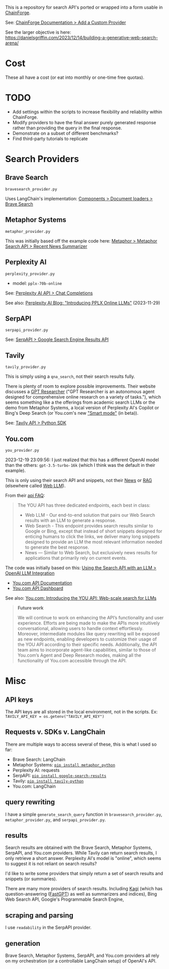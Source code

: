 This is a repository for search API's ported or wrapped into a form usable in [ChainForge](https://chainforge.ai/).

See: [ChainForge Documentation > Add a Custom Provider](https://chainforge.ai/docs/custom_providers/)

See the larger objective is here:
https://danielsgriffin.com/2023/12/14/building-a-generative-web-search-arena/

# Cost

These all have a cost (or eat into monthly or one-time free quotas).

# TODO

- Add settings within the scripts to increase flexibility and reliability within ChainForge.
- Modify providers to have the final answer purely generated response rather than providing the query in the final response.
- Demonstrate on a subset of different benchmarks?
- Find third-party tutorials to replicate

# Search Providers

## Brave Search

`bravesearch_provider.py`

Uses LangChain's implementation: [Components > Document loaders > Brave Search](https://python.langchain.com/docs/integrations/document_loaders/brave_search)

## Metaphor Systems

`metaphor_provider.py`

This was initially based off the example code here: [Metaphor > Metaphor Search API > Recent News Summarizer](https://docs.metaphor.systems/reference/recent-news-summarizer)

## Perplexity AI

`perplexity_provider.py`

- model: `pplx-70b-online`

See: [Perplexity AI API > Chat Completions](https://docs.perplexity.ai/reference/post_chat_completions)

See also: [Perplexity AI Blog: "Introducing PPLX Online LLMs"](https://blog.perplexity.ai/blog/introducing-pplx-online-llms) (2023-11-29)

## SerpAPI

`serpapi_provider.py`

See: [SerpAPI > Google Search Engine Results API](https://serpapi.com/search-api)

## Tavily

`tavily_provider.py`

This is simply using a `qna_search`, not their search results fully.

There is plenty of room to explore possible improvements. Their website discusses a [GPT Researcher](https://docs.tavily.com/docs/gpt-researcher/introduction) ("GPT Researcher is an autonomous agent designed for comprehensive online research on a variety of tasks."), which seems something like a the offerings from academic search LLMs or the demo from Metaphor Systems, a local version of Perplexity AI's Copilot or Bing's Deep Search (or You.com's new ["Smart mode"](https://twitter.com/RichardSocher/status/1736883367919194485) (in beta)).

See: [Tavily API > Python SDK](https://docs.tavily.com/docs/tavily-api/python-sdk)

## You.com

`you_provider.py`

2023-12-19 23:09:56: I just realized that this has a different OpenAI model than the others: `gpt-3.5-turbo-16k` (which I think was the default in their example).

This is only using their search API and snippets, not their [News](https://documentation.you.com/api-reference/news) or [RAG](https://documentation.you.com/api-reference/rag) (elsewhere called [Web LLM](https://api.you.com/api-key)).

From their [api FAQ](https://api.you.com/faq):

> The YOU API has three dedicated endpoints, each best in class:
> 
> - Web LLM - Our end-to-end solution that pairs our Web Search results with an LLM to generate a response.
> - Web Search - This endpoint provides search results similar to Google or Bing, except that instead of short snippets designed for enticing humans to click the links, we deliver many long snippets designed to provide an LLM the most relevant information needed to generate the best response.
> - News — Similar to Web Search, but exclusively news results for applications that primarily rely on current events.

The code was initially based on this: [Using the Search API with an LLM > OpenAI LLM Integration](https://documentation.you.com/openai-language-model-integration)

- [You.com API Documentation](https://documentation.you.com/quickstart)
- [You.com API Dashboard](https://api.you.com/dashboard)

See also: [You.com: Introducing the YOU API: Web-scale search for LLMs](https://about.you.com/introducing-the-you-api-web-scale-search-for-llms/)

> **Future work**
>
> We will continue to work on enhancing the API’s functionality and user experience. Efforts are being made to make the APIs more intuitively conversational, allowing users to handle context effortlessly. Moreover, intermediate modules like query rewriting will be exposed as new endpoints, enabling developers to customize their usage of the YOU API according to their specific needs. Additionally, the API team aims to incorporate agent-like capabilities, similar to those of You.com’s Agent and Deep Research modes, making all the functionality of You.com accessible through the API.

# Misc

## API keys

The API keys are all stored in the local environment, not in the scripts.
Ex: `TAVILY_API_KEY = os.getenv("TAVILY_API_KEY")`

## Requests v. SDKs v. LangChain

There are multiple ways to access several of these, this is what I used so far:

- Brave Search: LangChain
- Metaphor Systems: [`pip install metaphor_python`](https://github.com/metaphorsystems/metaphor-python)
- Perplexity AI: requests
- SerpAPI: [`pip install google-search-results`](https://serpapi.com/integrations/python)
- Tavily: [`pip install tavily-python`](https://docs.tavily.com/docs/tavily-api/python-sdk)
- You.com: LangChain

## query rewriting

I have a simple `generate_search_query` function in `bravesearch_provider.py`, `metaphor_provider.py`, and `serpapi_provider.py`.

## results

Search results are obtained with the Brave Search, Metaphor Systems, SerpAPI, and You.com providers. While Tavily can return search results, I only retrieve a short answer. Perplexity AI's model is "online", which seems to suggest it is not reliant on search results?

I'd like to write some providers that simply return a set of search results and snippets (or summaries).

There are many more providers of search results. Including [Kagi](https://kagi.com/settings?p=api) (which has question-answering ([FastGPT](https://help.kagi.com/kagi/api/fastgpt.html)) as well as summarizers and indices), Bing Web Search API, Google's Programmable Search Engine, 

## scraping and parsing

I use `readability` in the SerpAPI provider.

## generation

Brave Search, Metaphor Systems, SerpAPI, and You.com providers all rely on my orchestration (or a controllable LangChain setup) of OpenAI's API.

